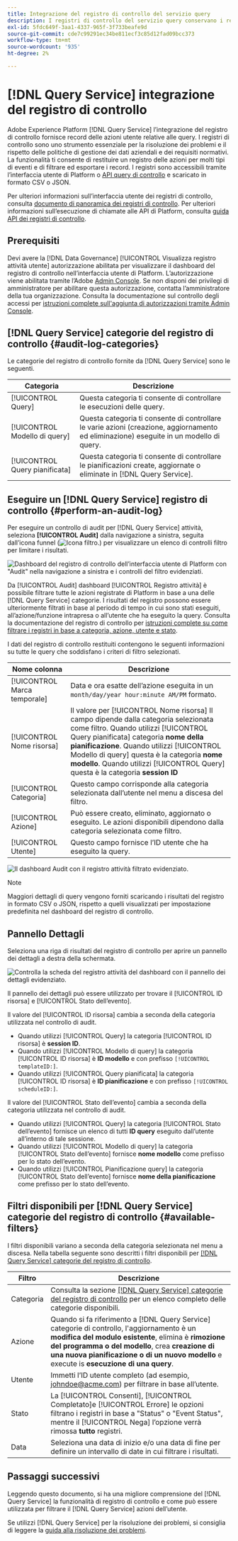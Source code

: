 ```yaml
---
title: Integrazione del registro di controllo del servizio query
description: I registri di controllo del servizio query conservano i record per varie azioni dell’utente per creare un audit trail per la risoluzione dei problemi o per rispettare le politiche di gestione dei dati aziendali e i requisiti normativi. Questa esercitazione fornisce una panoramica delle funzioni del registro di controllo specifiche di Query Service.
exl-id: 5fdc649f-3aa1-4337-965f-3f733beafe9d
source-git-commit: cde7c99291ec34be811ecf3c85d12fad09bcc373
workflow-type: tm+mt
source-wordcount: '935'
ht-degree: 2%

---
```


# [!DNL Query Service] integrazione del registro di controllo

Adobe Experience Platform [!DNL Query Service] l’integrazione del registro di controllo fornisce record delle azioni utente relative alle query. I registri di controllo sono uno strumento essenziale per la risoluzione dei problemi e il rispetto delle politiche di gestione dei dati aziendali e dei requisiti normativi. La funzionalità ti consente di restituire un registro delle azioni per molti tipi di eventi e di filtrare ed esportare i record. I registri sono accessibili tramite l’interfaccia utente di Platform o [API query di controllo](https://www.adobe.io/experience-platform-apis/references/audit-query/) e scaricato in formato CSV o JSON.

Per ulteriori informazioni sull’interfaccia utente dei registri di controllo, consulta [documento di panoramica dei registri di controllo](../../landing/governance-privacy-security/audit-logs/overview.md). Per ulteriori informazioni sull’esecuzione di chiamate alle API di Platform, consulta [guida API dei registri di controllo](../../landing/api-guide.md).

## Prerequisiti

Devi avere la [!DNL Data Governance] [!UICONTROL Visualizza registro attività utente] autorizzazione abilitata per visualizzare il dashboard del registro di controllo nell’interfaccia utente di Platform. L’autorizzazione viene abilitata tramite l’Adobe [Admin Console](https://adminconsole.adobe.com/). Se non disponi dei privilegi di amministratore per abilitare questa autorizzazione, contatta l’amministratore della tua organizzazione. Consulta la documentazione sul controllo degli accessi per [istruzioni complete sull&#39;aggiunta di autorizzazioni tramite Admin Console](../../access-control/home.md).

## [!DNL Query Service] categorie del registro di controllo {#audit-log-categories}

Le categorie del registro di controllo fornite da [!DNL Query Service] sono le seguenti.

| Categoria | Descrizione |
|---|---|
| [!UICONTROL Query] | Questa categoria ti consente di controllare le esecuzioni delle query. |
| [!UICONTROL Modello di query] | Questa categoria ti consente di controllare le varie azioni (creazione, aggiornamento ed eliminazione) eseguite in un modello di query. |
| [!UICONTROL Query pianificata] | Questa categoria ti consente di controllare le pianificazioni create, aggiornate o eliminate in [!DNL Query Service]. |

## Eseguire un [!DNL Query Service] registro di controllo {#perform-an-audit-log}

Per eseguire un controllo di audit per [!DNL Query Service] attività, seleziona **[!UICONTROL Audit]** dalla navigazione a sinistra, seguita dall’icona funnel (![Icona filtro.](../images/audit-log/filter.png)) per visualizzare un elenco di controlli filtro per limitare i risultati.

![Dashboard del registro di controllo dell’interfaccia utente di Platform con &quot;Audit&quot; nella navigazione a sinistra e i controlli del filtro evidenziati.](../images/audit-log/filter-controls.png)

Da [!UICONTROL Audit] dashboard [!UICONTROL Registro attività] è possibile filtrare tutte le azioni registrate di Platform in base a una delle [!DNL Query Service] categorie. I risultati del registro possono essere ulteriormente filtrati in base al periodo di tempo in cui sono stati eseguiti, all’azione/funzione intrapresa o all’utente che ha eseguito la query. Consulta la documentazione del registro di controllo per [istruzioni complete su come filtrare i registri in base a categoria, azione, utente e stato](../../landing/governance-privacy-security/audit-logs/overview.md#managing-audit-logs-in-the-ui).

I dati del registro di controllo restituiti contengono le seguenti informazioni su tutte le query che soddisfano i criteri di filtro selezionati.

| Nome colonna | Descrizione |
|---|---|
| [!UICONTROL Marca temporale] | Data e ora esatte dell’azione eseguita in un `month/day/year hour:minute AM/PM` formato. |
| [!UICONTROL Nome risorsa] | Il valore per [!UICONTROL Nome risorsa] Il campo dipende dalla categoria selezionata come filtro. Quando utilizzi [!UICONTROL Query pianificata] categoria **nome della pianificazione**. Quando utilizzi [!UICONTROL Modello di query] questa è la categoria **nome modello**. Quando utilizzi [!UICONTROL Query] questa è la categoria **session ID** |
| [!UICONTROL Categoria] | Questo campo corrisponde alla categoria selezionata dall’utente nel menu a discesa del filtro. |
| [!UICONTROL Azione] | Può essere creato, eliminato, aggiornato o eseguito. Le azioni disponibili dipendono dalla categoria selezionata come filtro. |
| [!UICONTROL Utente] | Questo campo fornisce l’ID utente che ha eseguito la query. |

![Il dashboard Audit con il registro attività filtrato evidenziato.](../images/audit-log/filtered-activity.png)

>[!NOTE]
>
>Maggiori dettagli di query vengono forniti scaricando i risultati del registro in formato CSV o JSON, rispetto a quelli visualizzati per impostazione predefinita nel dashboard del registro di controllo.

## Pannello Dettagli

Seleziona una riga di risultati del registro di controllo per aprire un pannello dei dettagli a destra della schermata.

![Controlla la scheda del registro attività del dashboard con il pannello dei dettagli evidenziato.](../images/audit-log/details-panel.png)

Il pannello dei dettagli può essere utilizzato per trovare il [!UICONTROL ID risorsa] e [!UICONTROL Stato dell’evento].

Il valore del [!UICONTROL ID risorsa] cambia a seconda della categoria utilizzata nel controllo di audit.

* Quando utilizzi [!UICONTROL Query] la categoria [!UICONTROL ID risorsa] è  **session ID**.
* Quando utilizzi [!UICONTROL Modello di query] la categoria [!UICONTROL ID risorsa] è **ID modello** e con prefisso `[!UICONTROL templateID:]`.
* Quando utilizzi [!UICONTROL Query pianificata] la categoria [!UICONTROL ID risorsa] è  **ID pianificazione** e con prefisso `[!UICONTROL scheduleID:]`.

Il valore del [!UICONTROL Stato dell’evento] cambia a seconda della categoria utilizzata nel controllo di audit.

* Quando utilizzi [!UICONTROL Query] la categoria [!UICONTROL Stato dell’evento] fornisce un elenco di tutti **ID query** eseguito dall’utente all’interno di tale sessione.
* Quando utilizzi [!UICONTROL Modello di query] la categoria [!UICONTROL Stato dell’evento] fornisce **nome modello** come prefisso per lo stato dell’evento.
* Quando utilizzi [!UICONTROL Pianificazione query] la categoria [!UICONTROL Stato dell’evento] fornisce **nome della pianificazione** come prefisso per lo stato dell’evento.

## Filtri disponibili per [!DNL Query Service] categorie del registro di controllo {#available-filters}

I filtri disponibili variano a seconda della categoria selezionata nel menu a discesa. Nella tabella seguente sono descritti i filtri disponibili per [[!DNL Query Service] categorie del registro di controllo](#audit-log-categories).

| Filtro | Descrizione |
|---|---|
| Categoria | Consulta la sezione [[!DNL Query Service] categorie del registro di controllo](#audit-log-categories) per un elenco completo delle categorie disponibili. |
| Azione | Quando si fa riferimento a [!DNL Query Service] categorie di controllo, l&#39;aggiornamento è un **modifica del modulo esistente**, elimina è **rimozione del programma o del modello**, crea **creazione di una nuova pianificazione o di un nuovo modello** e execute is **esecuzione di una query**. |
| Utente | Immetti l’ID utente completo (ad esempio, johndoe@acme.com) per filtrare in base all’utente. |
| Stato | La [!UICONTROL Consenti], [!UICONTROL Completato]e [!UICONTROL Errore] le opzioni filtrano i registri in base a &quot;Status&quot; o &quot;Event Status&quot;, mentre il [!UICONTROL Nega] l’opzione verrà rimossa **tutto** registri. |
| Data | Seleziona una data di inizio e/o una data di fine per definire un intervallo di date in cui filtrare i risultati. |

## Passaggi successivi

Leggendo questo documento, si ha una migliore comprensione del [!DNL Query Service] la funzionalità di registro di controllo e come può essere utilizzata per filtrare il [!DNL Query Service] azioni dell’utente.

Se utilizzi [!DNL Query Service] per la risoluzione dei problemi, si consiglia di leggere la [guida alla risoluzione dei problemi](../troubleshooting-guide.md).
